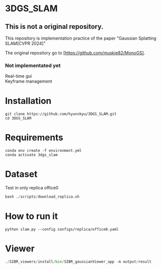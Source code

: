 # 3DGS_SLAM

## This is not a original repository. 

This repository is implementation practice of the paper "Gaussian Splatting SLAM[CVPR 2024]"  
  
The original repository go to [https://github.com/muskie82/MonoGS].  



### Not implementated yet
Real-time gui  
Keyframe management  

# Installation
```
git clone https://github.com/hyunskyu/3DGS_SLAM.git
cd 3DGS_SLAM
```

# Requirements
```
conda env create -f environment.yml
conda activate 3dgs_slam
```

# Dataset
Test in only replica office0
```python
bash ./scripts/download_replica.sh
```
# How to run it
```
python slam.py --config configs/replica/office0.yaml
```

# Viewer
```python
./SIBR_viewers/install/bin/SIBR_gaussianViewer_app -m output/result
```
